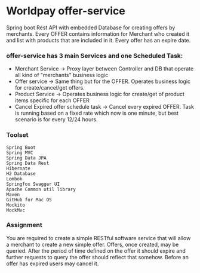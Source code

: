 # Worldpay offer-service
Spring boot Rest API with embedded Database for creating offers by merchants. Every OFFER contains information for Merchant who created it and list with products that are included in it. Every offer has an expire date.

### offer-service has 3 main Services and one Scheduled Task:
* Merchant Service -> Proxy layer between Controller and DB that operate all kind of "merchants" business logic 
* Offer service -> Same thing but for the OFFER. Operates business logic for create/cancel/get offers.
* Product Service -> Operates business logic for create/get of product items specific for each OFFER
* Cancel Expired offer schedule task -> Cancel every expired OFFER. Task is running based on a fixed rate which now is one minute, but best scenario is for every 12/24 hours.

### Toolset

    Spring Boot
    Spring MVC
    Spring Data JPA
    Spring Data Rest
    Hibernate
    H2 Database
    Lombok
    Springfox Swagger UI
    Apache Common util library
    Maven
    GitHub for Mac OS
    Mockito
    MockMvc

### Assignment

You are required to create a simple RESTful software service that will
allow a merchant to create a new simple offer. Offers, once created, may be
queried. After the period of time defined on the offer it should expire and
further requests to query the offer should reflect that somehow. Before an offer
has expired users may cancel it.
